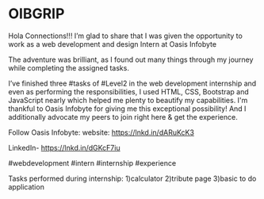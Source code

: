 # OIBGRIP
Hola Connections!!!
I’m glad to share that I was given the opportunity to work as a web development and design Intern at Oasis Infobyte

The adventure was brilliant, as I found out many things through my journey while completing the assigned tasks.

I’ve finished three #tasks of #Level2 in the web development internship and even as performing the responsibilities, I used HTML, CSS, Bootstrap and JavaScript nearly which helped me plenty to beautify my capabilities.
I'm thankful to Oasis Infobyte for giving me this exceptional possibility! And I additionally advocate my peers to join right here & get the experience.

Follow Oasis Infobyte:
website: https://lnkd.in/dARuKcK3

LinkedIn- https://lnkd.in/dGKcF7iu



#webdevelopment #intern #internship #experience


Tasks performed during internship:
1)calculator
2)tribute page
3)basic to do application
